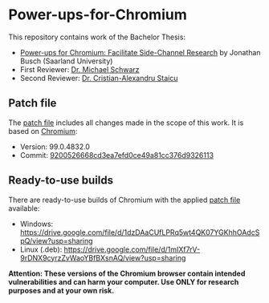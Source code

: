 # Power-ups-for-Chromium

This repository contains work of the Bachelor Thesis: 
- [Power-ups for Chromium: Facilitate Side-Channel Research](thesis_cyber_bsc_Busch_Jonathan.pdf) by Jonathan Busch (Saarland University)
- First Reviewer: [Dr. Michael Schwarz](https://cispa.de/de/people/c02misc)
- Second Reviewer: [Dr. Cristian-Alexandru Staicu](https://cispa.de/de/people/c01crst)

## Patch file
The [patch file](chromium_power-ups.patch) includes all changes made in the scope of this work. It is based on [Chromium](https://www.chromium.org/Home/):
- Version: 99.0.4832.0
- Commit: [9200526668cd3ea7efd0ce49a81cc376d9326113](https://chromium.googlesource.com/chromium/src/+/9200526668cd3ea7efd0ce49a81cc376d9326113)

## Ready-to-use builds
There are ready-to-use builds of Chromium with the applied [patch file](chromium_power-ups.patch) available:
- Windows: https://drive.google.com/file/d/1dzDAaCUfLPRq5wt4QK07YGKhhOAdcSpQ/view?usp=sharing
- Linux (.deb): https://drive.google.com/file/d/1mIXf7rV-9rDNX9cyrzZvWaoYBfBXsnAQ/view?usp=sharing

**Attention: These versions of the Chromium browser contain intended vulnerabilities and can harm your computer. Use ONLY for research purposes and at your own risk.**
